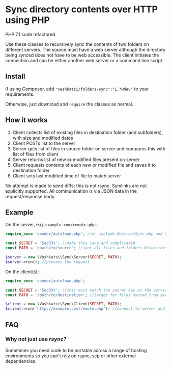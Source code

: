 # Sync directory contents over HTTP using PHP

PHP 7.1 code refactored

Use these classes to recursively sync the contents of two folders on different servers. The source must have
a web server although the directory being synced does not have to be web accessible. The client initiates the
connection and can be either another web server or a command line script.


## Install

If using Composer, add `"vashkatsi/folders-sync":"1.*@dev"` to your requirements.

Otherwise, just download and `require` the classes as normal.


## How it works

1. Client collects list of existing files in destination folder (and subfolders), with size and modified dates
2. Client POSTs list to the server
3. Server gets list of files in source folder on server and compares this with list of files from client
4. Server returns list of new or modified files present on server
5. Client requests contents of each new or modified file and saves it to destination folder
6. Client sets last modified time of file to match server

No attempt is made to send diffs; this is not rsync. Symlinks are not explicitly supported. All communication
is via JSON data in the request/response body.

## Example

On the server, e.g. `example.com/remote.php`:

```php
require_once 'vendor/autoload.php'; //or include AbstractSync.php and Server.php

const SECRET = '5ecR3t'; //make this long and complicated
const PATH = '/path/to/source'; //sync all files and folders below this path

$server = new \Vashkatsi\Sync\Server(SECRET, PATH);
$server->run(); //process the request
```

On the client(s):

```php
require_once 'vendor/autoload.php';

const SECRET = '5ecR3t'; //this must match the secret key on the server
const PATH = '/path/to/destination'; //target for files synced from server

$client = new \Vashkatsi\Sync\Client(SECRET, PATH);
$client->run('http://example.com/remote.php'); //connect to server and start sync
```

## FAQ

### Why not just use rsync?

Sometimes you need code to be portable across a range of hosting environments so you can't rely on rsync, scp or 
other external dependencies.
